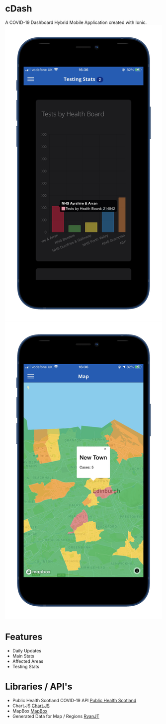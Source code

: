 # cDash
A COVID-19 Dashboard Hybrid Mobile Application created with Ionic.
![Image 1](1.png)
![Image 2](2.png)
# Features
* Daily Updates
* Main Stats
* Affected Areas
* Testing Stats
# Libraries / API's
* Public Health Scotland COVID-19 API [Public Health Scotland](https://www.publichealthscotland.scot/our-areas-of-work/covid-19/)
* Chart.JS [Chart.JS](https://www.chartjs.org/)
* MapBox [MapBox](https://www.mapbox.com/)
* Generated Data for Map / Regions [RyanJT](https://ryanjt.github.io/cDash/data.json)

